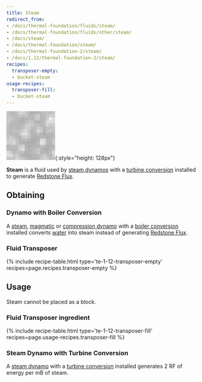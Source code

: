 ```yaml
---
title: Steam
redirect_from:
- /docs/thermal-foundation/fluids/steam/
- /docs/thermal-foundation/fluids/other/steam/
- /docs/steam/
- /docs/thermal-foundation/steam/
- /docs/thermal-foundation-2/steam/
- /docs/1.12/thermal-foundation-2/steam/
recipes:
  transposer-empty:
  - bucket-steam
usage-recipes:
  transposer-fill:
  - bucket-steam
---
```


![Steam](/assets/images/thermal-foundation-2/steam.gif){:style="height: 128px"}


**Steam** is a fluid used by [steam dynamos](../../thermal-expansion/steam-dynamo/) with a
[turbine conversion](../../thermal-expansion/augment-turbine-conversion/) installed to generate
[Redstone Flux](/docs/redstone-flux/).


Obtaining
---------

### Dynamo with Boiler Conversion
A [steam](../../thermal-expansion/steam-dynamo/), [magmatic](../../thermal-expansion/magmatic-dynamo/) or
[compression dynamo](../../thermal-expansion/compression-dynamo/) with a [boiler
conversion](../../thermal-expansion/augment-boiler-conversion/) installed converts
[water](https://minecraft.gamepedia.com/Water) into steam instead of generating
[Redstone Flux](/docs/redstone-flux/).

### Fluid Transposer
{% include recipe-table.html type='te-1-12-transposer-empty' recipes=page.recipes.transposer-empty %}


Usage
-----

Steam cannot be placed as a block.

### Fluid Transposer ingredient
{% include recipe-table.html type='te-1-12-transposer-fill' recipes=page.usage-recipes.transposer-fill %}

### Steam Dynamo with Turbine Conversion
A [steam dynamo](../../thermal-expansion/steam-dynamo/) with a [turbine
conversion](../../thermal-expansion/augment-turbine-conversion/) installed generates 2 RF of
energy per mB of steam.
